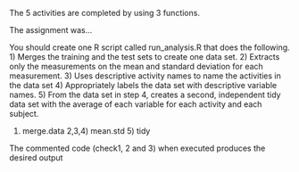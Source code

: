 The 5 activities are completed by using 3 functions.

The assignment was...

You should create one R script called run_analysis.R that does the following. 1) Merges the training and the test sets to create one data set. 2) Extracts only the measurements on the mean and standard deviation for each measurement. 3) Uses descriptive activity names to name the activities in the data set 4) Appropriately labels the data set with descriptive variable names. 5) From the data set in step 4, creates a second, independent tidy data set with the average of each variable for each activity and each subject.

1) merge.data 2,3,4) mean.std 5) tidy

The commented code (check1, 2 and 3) when executed produces the desired output